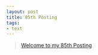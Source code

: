 ```yaml
---
layout: post
title: 85th Posting
tags: 
- text
---
```


> [Welcome to my 85th Posting](https://janghan-kor.tistory.com/451)
